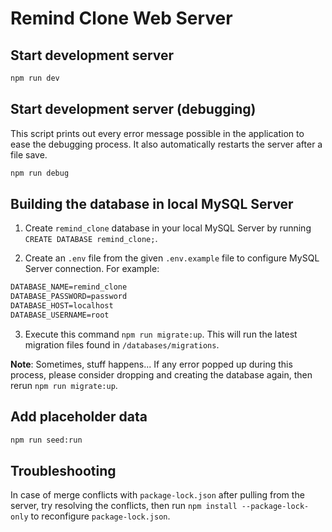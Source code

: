 # Remind Clone Web Server

## Start development server

```sh
npm run dev
```

## Start development server (debugging)

This script prints out every error message possible in the application to ease the debugging process. It also automatically restarts the server after a file save.

```sh
npm run debug
```

## Building the database in local MySQL Server

1. Create `remind_clone` database in your local MySQL Server by running `CREATE DATABASE remind_clone;`.

2. Create an `.env` file from the given `.env.example` file to configure MySQL Server connection. For example:

```txt
DATABASE_NAME=remind_clone
DATABASE_PASSWORD=password
DATABASE_HOST=localhost
DATABASE_USERNAME=root
```

3. Execute this command `npm run migrate:up`. This will run the latest migration files found in `/databases/migrations`.

**Note**: Sometimes, stuff happens... If any error popped up during this process, please consider dropping and creating the database again, then rerun `npm run migrate:up`.

## Add placeholder data

```sh
npm run seed:run
```

## Troubleshooting

In case of merge conflicts with `package-lock.json` after pulling from the server, try resolving the conflicts, then run `npm install --package-lock-only` to reconfigure `package-lock.json`.
